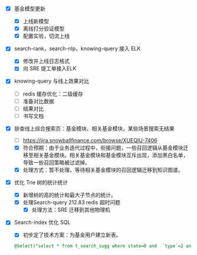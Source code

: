 

- [x] 基金模型更新

  - [x] 上线新模型
  - [x] 离线打分验证模型
  - [x] 配置实验，切流上线

- [x] search-rank，search-nlp，knowing-query 接入 ELK

  - [x] 修改并上线日志格式
  - [x] 向 SRE 提工单接入ELK

- [x] knowing-query 与线上效果对比

  - [ ] redis 缓存优化：二级缓存
  - [ ] 准备对比数据
  - [ ] 结果对比
  - [ ] 书写文档

- [x] 排查线上综合搜索页：基金模块、相关基金模块，某些场景搜索无结果

  - [ ] https://jira.snowballfinance.com/browse/XUEQIU-7406
  - [x] 符合预期：由于业务迭代过程中，衔接问题，一些召回逻辑从基金模块迁移至相关基金模块。相关基金模块和基金模块互斥出现，添加黑白名单，导致一些召回策略被过滤掉。
  - [x] 处理方式：暂不处理，等待相关基金模块的召回逻辑迁移到知识图谱。

- [x] 优化 Trie 树的统计统计

  - [x] 新增树的高的统计和最大子节点的统计。
  - [x] 处理Search-query 212.83 redis 超时问题
    - [x] 处理方法：SRE 迁移到其他物理机

- [x] Search-index 优化 SQL

  - [x] 初步定了技术方案：为基金用户建立新表。

  ```sql
  @Select("select * from t_search_sugg where state=0 and  `type`=2 and fund_ext like '%count%'") List<SearchSuggEntity> queryAllFundUser();  
  ```

  
